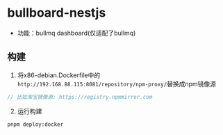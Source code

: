 # bullboard-nestjs
- 功能：bullmq dashboard(仅适配了bullmq)

## 构建
1. 将x86-debian.Dockerfile中的`http://192.168.88.115:8081/repository/npm-proxy/`替换成npm镜像源
```ts
// 比如淘宝镜像源: https://registry.npmmirror.com
```
2. 运行构建
```shell
pnpm deploy:docker
```
